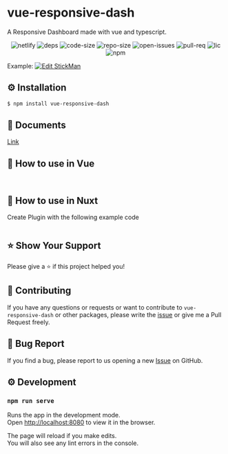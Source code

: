 # vue-responsive-dash

A Responsive Dashboard made with vue and typescript.
<p align="center">
<img alt="netlify" src="https://img.shields.io/netlify/0d5865ba-90df-4e35-826f-296d6fc6b106">
<img alt="deps" src ="https://img.shields.io/david/bensladden/vue-responsive-dash">
<img alt="code-size" src ="https://img.shields.io/github/languages/code-size/bensladden/vue-responsive-dash">
<img alt="repo-size" src="https://img.shields.io/github/repo-size/bensladden/vue-responsive-dash">
<img alt="open-issues" src="https://img.shields.io/github/issues-raw/bensladden/vue-responsive-dash">
<img alt="pull-req" src="https://img.shields.io/github/issues-pr/bensladden/vue-responsive-dash">
<img alt="lic" src="https://img.shields.io/github/license/bensladden/vue-responsive-dash">
<img alt="npm" src="https://img.shields.io/npm/v/vue-responsive-dash">
</p>


Example: [![Edit StickMan](https://codesandbox.io/static/img/play-codesandbox.svg)](https://codesandbox.io/s/vue-responsive-dash-eggbc?fontsize=14&hidenavigation=1&theme=dark)

## ⚙️ Installation
```sh
$ npm install vue-responsive-dash
```
## 📄 Documents
[Link](https://vue-responsive-dash.netlify.com/)

## 🚀 How to use in Vue

```vue


```
## 🚀 How to use in Nuxt
Create Plugin with the following example code

```vue

```

## ⭐️ Show Your Support
Please give a ⭐️ if this project helped you!


## 👏 Contributing

If you have any questions or requests or want to contribute to `vue-responsive-dash` or other packages, please write the [issue](https://github.com/bensladden/vue-responsive-dash/issues) or give me a Pull Request freely.

## 🐞 Bug Report

If you find a bug, please report to us opening a new [Issue](https://github.com/bensladden/vue-responsive-dash/issues) on GitHub.

## ⚙️ Development
### `npm run serve`

Runs the app in the development mode.<br>
Open [http://localhost:8080](http://localhost:8080) to view it in the browser.

The page will reload if you make edits.<br>
You will also see any lint errors in the console.